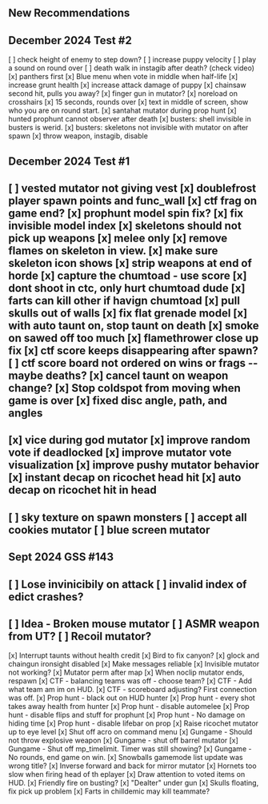 ## New Recommendations

## December 2024 Test #2

[ ] check height of enemy to step down?
[ ] increase puppy velocity
[ ] play a sound on round over
[ ] death walk in instagib after death? (check video)
[x] panthers first
[x] Blue menu when vote in middle when half-life
[x] increase grunt health
[x] increase attack damage of puppy
[x] chainsaw second hit, pulls you away?
[x] finger gun in mutator?
[x] noreload on crosshairs
[x] 15 seconds, rounds over
[x] text in middle of screen, show who you are on round start.
[x] santahat mutator during prop hunt
[x] hunted prophunt cannot observer after death
[x] busters: shell invisible in busters is werid.
[x] busters: skeletons not invisible with mutator on after spawn
[x] throw weapon, instagib, disable

## December 2024 Test #1

[ ] vested mutator not giving vest
[x] doublefrost player spawn points and func_wall
[x] ctf frag on game end?
[x] prophunt model spin fix?
    [x] fix invisible model index
[x] skeletons should not pick up weapons
    [x] melee only
    [x] remove flames on skeleton in view.
        [x] make sure skeleton icon shows
[x] strip weapons at end of horde
[x] capture the chumtoad - use score
    [x] dont shoot in ctc, only hurt chumtoad dude
    [x] farts can kill other if havign chumtoad
[x] pull skulls out of walls
[x] fix flat grenade model
[x] with auto taunt on, stop taunt on death
[x] smoke on sawed off too much
[x] flamethrower close up fix
[x] ctf score keeps disappearing after spawn?
    [ ] ctf score board not ordered on wins or frags -- maybe deaths?
[x] cancel taunt on weapon change?
[x] Stop coldspot from moving when game is over
[x] fixed disc angle, path, and angles
---
[x] vice during god mutator
[x] improve random vote if deadlocked
[x] improve mutator vote visualization
[x] improve pushy mutator behavior
[x] instant decap on ricochet head hit
[x] auto decap on ricochet hit in head
---
[ ] sky texture on spawn monsters
[ ] accept all cookies mutator
[ ] blue screen mutator
---


##  Sept 2024 GSS #143

[ ] Lose invinicibily on attack
[ ] invalid index of edict crashes?
---
[ ] Idea - Broken mouse mutator
[ ] ASMR weapon from UT?
[ ] Recoil mutator?
---
[x] Interrupt taunts without health credit
[x] Bird to fix canyon?
[x] glock and chaingun ironsight disabled
[x] Make messages reliable
[x] Invisible mutator not working?
[x] Mutator perm after map
[x] When noclip mutator ends, respawn
[x] CTF - balancing teams was off - choose team?
[x] CTF - Add what team am im on HUD.
[x] CTF - scoreboard adjusting? First connection was off.
[x] Prop hunt - black out on HUD hunter
[x] Prop hunt - every shot takes away health from hunter
[x] Prop hunt - disable automelee
[x] Prop hunt - disable flips and stuff for prophunt
[x] Prop hunt - No damage on hiding time
[x] Prop hunt - disable lifebar on prop
[x] Raise ricochet mutator up to eye level
[x] Shut off acro on command menu
[x] Gungame - Should not throw explosive weapon
[x] Gungame - shut off barrel mutator
[x] Gungame - Shut off mp_timelimit. Timer was still showing?
[x] Gungame - No rounds, end game on win.
[x] Snowballs gamemode list update was wrong title?
[x] Inverse forward and back for mirror mutator
[x] Hornets too slow when firing head of th eplayer
[x] Draw attention to voted items on HUD.
[x] Friendly fire on busting?
[x] "Dealter" under gun
[x] Skulls floating, fix pick up problem
[x] Farts in chilldemic may kill teammate?
